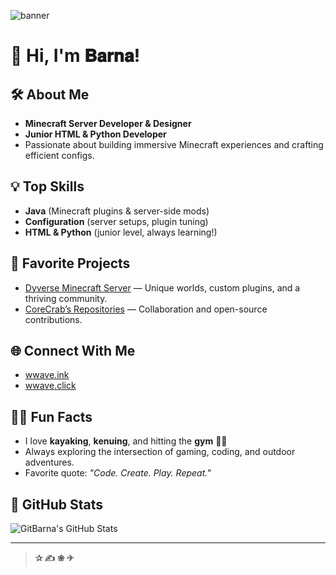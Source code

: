 ![banner](https://github.com/user-attachments/assets/9df74375-f0c2-475d-af8e-80968ef971f3)

# 👋 Hi, I'm 𝐁𝐚𝐫𝐧𝐚!

## 🛠️ About Me
- **Minecraft Server Developer & Designer**
- **Junior HTML & Python Developer**
- Passionate about building immersive Minecraft experiences and crafting efficient configs.

## 💡 Top Skills
- **Java** (Minecraft plugins & server-side mods)
- **Configuration** (server setups, plugin tuning)
- **HTML & Python** (junior level, always learning!)

## 🚀 Favorite Projects
- [Dyverse Minecraft Server](https://github.com/GitBarna/Dyverse) — Unique worlds, custom plugins, and a thriving community.
- [CoreCrab’s Repositories](https://github.com/CoreCrab) — Collaboration and open-source contributions.

## 🌐 Connect With Me
- [wwave.ink](https://wwave.ink)
- [wwave.click](https://wwave.click)

## 🏄‍♂️ Fun Facts
- I love **kayaking**, **kenuing**, and hitting the **gym** 🏋️‍♂️
- Always exploring the intersection of gaming, coding, and outdoor adventures.
- Favorite quote: *"Code. Create. Play. Repeat."*

## 📸 GitHub Stats
![GitBarna's GitHub Stats](https://github-readme-stats.vercel.app/api?username=GitBarna&show_icons=true&theme=radical)

---

> **✰ ✍ ❀ ✈**
